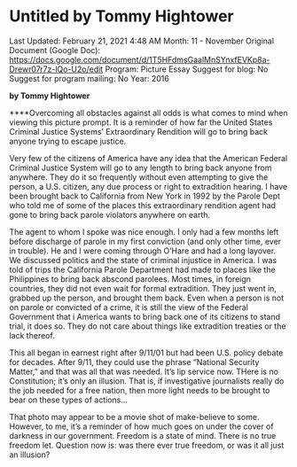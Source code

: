 # Untitled by Tommy Hightower

Last Updated: February 21, 2021 4:48 AM
Month: 11 - November
Original Document (Google Doc): https://docs.google.com/document/d/1T5HFdmsGaalMnSYnxfEVKp8a-Drewr07r7z-lQo-U2o/edit
Program: Picture Essay
Suggest for blog: No
Suggest for program mailing: No
Year: 2016

**by Tommy Hightower**

****Overcoming all obstacles against all odds is what comes to mind when viewing this picture prompt. It is a reminder of how far the United States Criminal Justice Systems’ Extraordinary Rendition will go to bring back anyone trying to escape justice.

Very few of the citizens of America have any idea that the American Federal Criminal Justice System will go to any length to bring back anyone from anywhere. They do it so frequently without even attempting to give the person, a U.S. citizen, any due process or right to extradition hearing. I have been brought back to California from New York in 1992 by the Parole Dept who told me of some of the places this extraordinary rendition agent had gone to bring back parole violators anywhere on earth.

The agent to whom I spoke was nice enough. I only had a few months left before discharge of parole in my first conviction (and only other time, ever in trouble). He and I were coming through O’Hare and had a long layover. We discussed politics and the state of criminal injustice in America. I was told of trips the California Parole Department had made to places like the Philippines to bring back abscond parolees. Most times, in foreign countries, they did not even wait for formal extradition. They just went in, grabbed up the person, and brought them back. Even when a person is not on parole or convicted of a crime, it is still the view of the Federal Government that i America wants to bring back one of its citizens to stand trial, it does so. They do not care about things like extradition treaties or the lack thereof.

This all began in earnest right after 9/11/01 but had been U.S. policy debate for decades. After 9/11, they could use the phrase “National Security Matter,” and that was all that was needed. It’s lip service now. THere is no Constitution; it’s only an illusion. That is, if investigative journalists really do the job needed for a free nation, then more light needs to be brought to bear on these types of actions…

That photo may appear to be a movie shot of make-believe to some. However, to me, it’s a reminder of how much goes on under the cover of darkness in our government. Freedom is a state of mind. There is no true freedom let. Question now is: was there ever true freedom, or was it all just an illusion?